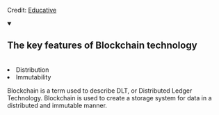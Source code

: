 Credit: [Educative](https://www.educative.io/courses/hands-on-blockchain-hyperledger-fabric/xV26VjZ7yMl)

<details open>
  <summary><h2>The key features of Blockchain technology</h2></summary>
<br>
  <lu>
    <li>Distribution</li>
    <li>Immutability</li>
  </lu>
</details>

Blockchain is a term used to describe DLT, or Distributed Ledger Technology. Blockchain is used to create a storage system for data in a distributed and immutable manner.
